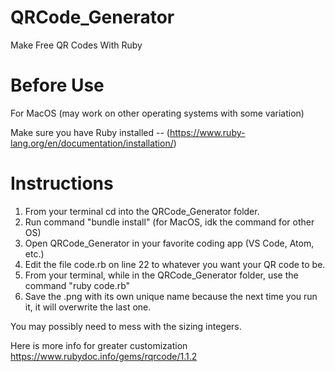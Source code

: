 # QRCode_Generator
 Make Free QR Codes With Ruby


# Before Use
For MacOS (may work on other operating systems with some variation)

Make sure you have Ruby installed --
(https://www.ruby-lang.org/en/documentation/installation/)

# Instructions
  1. From your terminal cd into the QRCode_Generator folder.
  2. Run command "bundle install" (for MacOS, idk the command for other OS)
  3. Open QRCode_Generator in your favorite coding app (VS Code, Atom, etc.)
  4. Edit the file code.rb on line 22 to whatever you want your QR code to be.
  5. From your terminal, while in the QRCode_Generator folder, use the command "ruby code.rb"
  6. Save the .png with its own unique name because the next time you run it, it will overwrite the last one.

You may possibly need to mess with the sizing integers.

Here is more info for greater customization
https://www.rubydoc.info/gems/rqrcode/1.1.2

